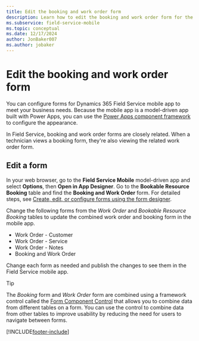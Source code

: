 ```yaml
---
title: Edit the booking and work order form
description: Learn how to edit the booking and work order form for the Dynamics 365 Field Service mobile app.
ms.subservice: field-service-mobile
ms.topic: conceptual
ms.date: 12/17/2024
author: JonBaker007
ms.author: jobaker
---
```


<!-- Note: the style guide says not to use an acronym for Power Apps component framework. After first use, it's OK to say "framework". -->

# Edit the booking and work order form

You can configure forms for Dynamics 365 Field Service mobile app to meet your business needs. Because the mobile app is a model-driven app built with Power Apps, you can use the [Power Apps component framework](/power-apps/developer/component-framework/overview) to configure the appearance.

In Field Service, booking and work order forms are closely related. When a technician views a booking form, they're also viewing the related work order form.

## Edit a form

In your web browser, go to the **Field Service Mobile** model-driven app and select **Options**, then **Open in App Designer**. Go to the **Bookable Resource Booking** table and find the **Booking and Work Order** form. For detailed steps, see [Create, edit, or configure forms using the form designer](/powerapps/maker/model-driven-apps/create-and-edit-forms).

Change the following forms from the *Work Order* and *Bookable Resource Booking* tables to update the combined work order and booking form in the mobile app.

- Work Order - Customer
- Work Order - Service
- Work Order - Notes
- Booking and Work Order

Change each form as needed and publish the changes to see them in the Field Service mobile app.

> [!TIP]
> The *Booking* form and *Work Order* form are combined using a framework control called the [Form Component Control](/powerapps/maker/model-driven-apps/form-component-control) that allows you to combine data from different tables on a form. You can use the control to combine data from other tables to improve usability by reducing the need for users to navigate between forms.

[!INCLUDE[footer-include](../../includes/footer-banner.md)]
